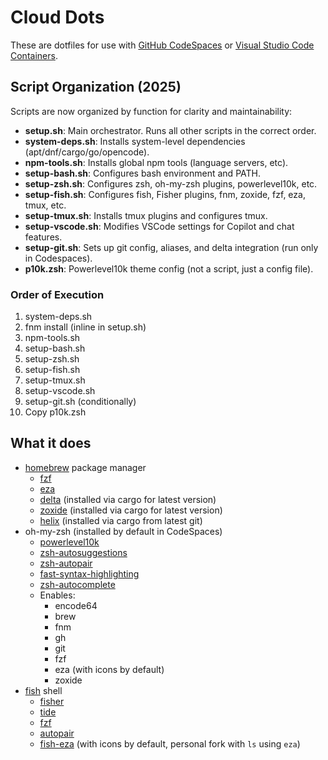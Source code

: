 # Cloud Dots

These are dotfiles for use with [GitHub CodeSpaces](https://docs.github.com/en/codespaces/setting-your-user-preferences/personalizing-github-codespaces-for-your-account) or [Visual Studio Code Containers](https://code.visualstudio.com/docs/devcontainers/containers#_personalizing-with-dotfile-repositories).

## Script Organization (2025)

Scripts are now organized by function for clarity and maintainability:

- **setup.sh**: Main orchestrator. Runs all other scripts in the correct order.
- **system-deps.sh**: Installs system-level dependencies (apt/dnf/cargo/go/opencode).
- **npm-tools.sh**: Installs global npm tools (language servers, etc).
- **setup-bash.sh**: Configures bash environment and PATH.
- **setup-zsh.sh**: Configures zsh, oh-my-zsh plugins, powerlevel10k, etc.
- **setup-fish.sh**: Configures fish, Fisher plugins, fnm, zoxide, fzf, eza, tmux, etc.
- **setup-tmux.sh**: Installs tmux plugins and configures tmux.
- **setup-vscode.sh**: Modifies VSCode settings for Copilot and chat features.
- **setup-git.sh**: Sets up git config, aliases, and delta integration (run only in Codespaces).
- **p10k.zsh**: Powerlevel10k theme config (not a script, just a config file).

### Order of Execution

1. system-deps.sh
2. fnm install (inline in setup.sh)
3. npm-tools.sh
4. setup-bash.sh
5. setup-zsh.sh
6. setup-fish.sh
7. setup-tmux.sh
8. setup-vscode.sh
9. setup-git.sh (conditionally)
10. Copy p10k.zsh

## What it does

- [homebrew](https://brew.sh/) package manager
  - [fzf](https://github.com/junegunn/fzf)
  - [eza](https://github.com/eza-community/eza)
  - [delta](https://github.com/dandavison/delta) (installed via cargo for latest version)
  - [zoxide](https://github.com/ajeetdsouza/zoxide) (installed via cargo for latest version)
  - [helix](https://github.com/helix-editor/helix) (installed via cargo from latest git)
- oh-my-zsh (installed by default in CodeSpaces)
  - [powerlevel10k](https://github.com/romkatv/powerlevel10k)
  - [zsh-autosuggestions](https://github.com/zsh-users/zsh-autosuggestions)
  - [zsh-autopair](https://github.com/hlissner/zsh-autopair)
  - [fast-syntax-highlighting](https://github.com/zdharma-continuum/fast-syntax-highlighting)
  - [zsh-autocomplete](https://github.com/marlonrichert/zsh-autocomplete)
  - Enables:
    - encode64
    - brew
    - fnm
    - gh
    - git
    - fzf
    - eza (with icons by default)
    - zoxide
- [fish](https://fishshell.com/) shell
  - [fisher](https://github.com/jorgebucaran/fisher)
  - [tide](https://github.com/IlanCosman/tide)
  - [fzf](https://github.com/PatrickF1/fzf.fish)
  - [autopair](https://github.com/jorgebucaran/autopair.fish)
  - [fish-eza](https://github.com/scaryrawr/fish-eza) (with icons by default, personal fork with `ls` using `eza`)
